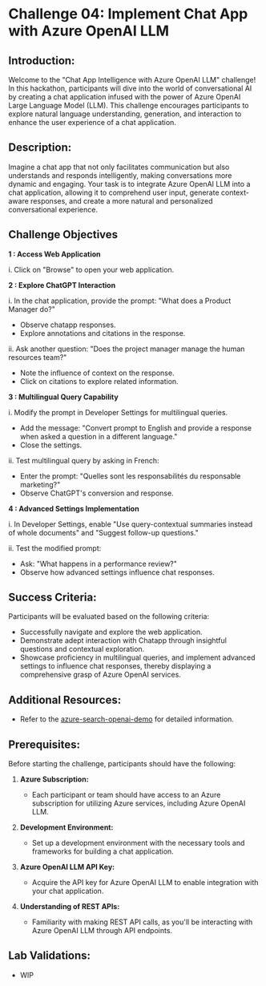 # Challenge 04: Implement Chat App with Azure OpenAI LLM

## Introduction:
Welcome to the "Chat App Intelligence with Azure OpenAI LLM" challenge! In this hackathon, participants will dive into the world of conversational AI by creating a chat application infused with the power of Azure OpenAI Large Language Model (LLM). This challenge encourages participants to explore natural language understanding, generation, and interaction to enhance the user experience of a chat application.

## Description:
Imagine a chat app that not only facilitates communication but also understands and responds intelligently, making conversations more dynamic and engaging. Your task is to integrate Azure OpenAI LLM into a chat application, allowing it to comprehend user input, generate context-aware responses, and create a more natural and personalized conversational experience.

## Challenge Objectives

 **1 : Access Web Application**
 
i. Click on "Browse" to open your web application.

**2 : Explore ChatGPT Interaction**

i. In the chat application, provide the prompt: "What does a Product Manager do?"
   - Observe chatapp responses.
   - Explore annotations and citations in the response.

ii. Ask another question: "Does the project manager manage the human resources team?"
   - Note the influence of context on the response.
   - Click on citations to explore related information.

**3 : Multilingual Query Capability**

i. Modify the prompt in Developer Settings for multilingual queries.
   - Add the message: "Convert prompt to English and provide a response when asked a question in a different language."
   - Close the settings.

ii. Test multilingual query by asking in French:
   - Enter the prompt: "Quelles sont les responsabilités du responsable marketing?"
   - Observe ChatGPT's conversion and response.

**4 : Advanced Settings Implementation**

i. In Developer Settings, enable "Use query-contextual summaries instead of whole documents" and "Suggest follow-up questions."
  
ii. Test the modified prompt:
   - Ask: "What happens in a performance review?"
   - Observe how advanced settings influence chat responses.


## Success Criteria:
Participants will be evaluated based on the following criteria:

   - Successfully navigate and explore the web application.
   - Demonstrate adept interaction with Chatapp through insightful questions and contextual exploration.
   - Showcase proficiency in multilingual queries, and implement advanced settings to influence chat responses, thereby displaying a comprehensive grasp of Azure OpenAI services.

## Additional Resources:

- Refer to the  [azure-search-openai-demo](https://github.com/Azure-Samples/azure-search-openai-demo) for detailed information.
  
## Prerequisites:
Before starting the challenge, participants should have the following:

1. **Azure Subscription:**
   - Each participant or team should have access to an Azure subscription for utilizing Azure services, including Azure OpenAI LLM.

2. **Development Environment:**
   - Set up a development environment with the necessary tools and frameworks for building a chat application.

3. **Azure OpenAI LLM API Key:**
   - Acquire the API key for Azure OpenAI LLM to enable integration with your chat application.

4. **Understanding of REST APIs:**
   - Familiarity with making REST API calls, as you'll be interacting with Azure OpenAI LLM through API endpoints.
  
## Lab Validations: 

- WIP
